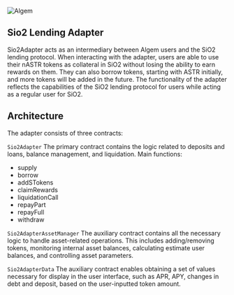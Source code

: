 ![Algem](https://github.com/azhlbn/LendingAdapter/header_algem_logo.png)


## Sio2 Lending Adapter

Sio2Adapter acts as an intermediary between Algem users and the SiO2 lending protocol. When interacting with the adapter, users are able to use their nASTR tokens as collateral in SiO2 without losing the ability to earn rewards on them. They can also borrow tokens, starting with ASTR initially, and more tokens will be added in the future. The functionality of the adapter reflects the capabilities of the SiO2 lending protocol for users while acting as a regular user for SiO2.

## Architecture

The adapter consists of three contracts:

`Sio2Adapter`
The primary contract contains the logic related to deposits and loans, balance management, and liquidation.
Main functions:
- supply
- borrow
- addSTokens
- claimRewards
- liquidationCall
- repayPart
- repayFull
- withdraw

`Sio2AdapterAssetManager`
The auxiliary contract contains all the necessary logic to handle asset-related operations. This includes adding/removing tokens, monitoring internal asset balances, calculating estimate user balances, and controlling asset parameters.

`Sio2AdapterData`
The auxiliary contract enables obtaining a set of values necessary for display in the user interface, such as APR, APY, changes in debt and deposit, based on the user-inputted token amount.